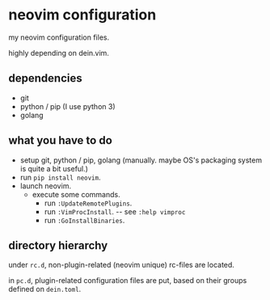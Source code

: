 # neovim configuration

my neovim configuration files.

highly depending on dein.vim.

## dependencies

- git
- python / pip (I use python 3)
- golang

## what you have to do

- setup git, python / pip, golang (manually. maybe OS's packaging system is quite a bit useful.)
- run `pip install neovim`.
- launch neovim.
    - execute some commands.
        - run `:UpdateRemotePlugins`.
        - run `:VimProcInstall`. -- see `:help vimproc`
        - run `:GoInstallBinaries`.

## directory hierarchy

under `rc.d`, non-plugin-related (neovim unique) rc-files are located.

in `pc.d`, plugin-related configuration files are put, based on their groups defined on `dein.toml`.
